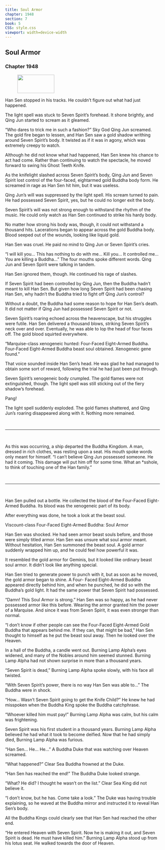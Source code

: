```yaml
---
title: Soul Armor
chapter: 1948
section: 7
book: 5
CSS: style.css
viewport: width=device-width
---
```


## Soul Armor

### Chapter 1948

<figure>
	<img src="../Images/gem.gif" alt="" id="gem" width="120" height="60" />
</figure>

Han Sen stopped in his tracks. He couldn’t figure out what had just happened.

The light spell was stuck to Seven Spirit’s forehead. It shone brightly, and Qing Jun started to scream as it gleamed.

“Who dares to trick me in such a fashion?” Sky God Qing Jun screamed. The gold fire began to lessen, and Han Sen saw a gold shadow writhing around Seven Spirit’s body. It twisted as if it was in agony, which was extremely creepy to watch.

Although he did not know what had happened, Han Sen knew his chance to act had come. Rather than continuing to watch the spectacle, he moved forward to swing his Ghost Teeth Knife.

As the knifelight slashed across Seven Spirit’s body, Qing Jun and Seven Spirit lost control of the four-faced, eightarmed gold Buddha body form. He screamed in rage as Han Sen hit him, but it was useless.

Qing Jun’s will was suppressed by the light spell. His scream turned to pain. He had possessed Seven Spirit, yes, but he could no longer exit the body.

Seven Spirit’s will was not strong enough to withstand the rhythm of the music. He could only watch as Han Sen continued to strike his hardy body.

No matter how strong his body was, though, it could not withstand a thousand hits. Lacerations began to appear across the gold Buddha body. Blood seeped out of the wounds, looking like liquid gold.

Han Sen was cruel. He paid no mind to Qing Jun or Seven Spirit’s cries.

“I will kill you… This has nothing to do with me… Kill you… It controlled me… You are killing a Buddha…” The four mouths spoke different words. Qing Jun and Seven Spirit were talking in tandem.

Han Sen ignored them, though. He continued his rage of slashes.

If Seven Spirit had been controlled by Qing Jun, then the Buddha hadn’t meant to kill Han Sen. But given how long Seven Spirit had been chasing Han Sen, why hadn’t the Buddha tried to fight off Qing Jun’s control?

Without a doubt, the Buddha had some reason to hope for Han Sen’s death. It did not matter if Qing Jun had possessed Seven Spirit or not.

Seven Spirit’s roaring echoed across the heavenscape, but his struggles were futile. Han Sen delivered a thousand blows, striking Seven Spirit’s neck over and over. Eventually, he was able to lop the head of four faces off. The gold blood squirted everywhere.

“Marquise-class xenogeneic hunted: Four-Faced Eight-Armed Buddha. Four-Faced Eight-Armed Buddha beast soul obtained. Xenogeneic gene found.”

That voice sounded inside Han Sen’s head. He was glad he had managed to obtain some sort of reward, following the trial he had just been put through.

Seven Spirit’s xenogeneic body crumpled. The gold flames were not extinguished, though. The light spell was still sticking out of the fiery shadow’s forehead.

Pang!

The light spell suddenly exploded. The gold flames shattered, and Qing Jun’s roaring disappeared along with it. Nothing more remained.

<br>

*****

<br>

As this was occurring, a ship departed the Buddha Kingdom. A man, dressed in rich clothes, was resting upon a seat. His mouth spoke words only meant for himself. “I can’t believe Qing Jun possessed someone. He had it coming. This damage will put him off for some time. What an *sshole, to think of touching one of the Han family.”

<br>

*****

<br>

Han Sen pulled out a bottle. He collected the blood of the Four-Faced Eight-Armed Buddha. Its blood was the xenogeneic part of its body.

After everything was done, he took a look at the beast soul.

Viscount-class Four-Faced Eight-Armed Buddha: Soul Armor

Han Sen was shocked. He had seen armor beast souls before, and those were simply titled armor. Han Sen was unsure what soul armor meant. Without hesitation, Han Sen summoned the beast soul. A gold armor suddenly wrapped him up, and he could feel how powerful it was.

It resembled the gold armor for Geminis, but it looked like ordinary beast soul armor. It didn’t look like anything special.

Han Sen tried to generate power to punch with it, but as soon as he moved, the gold armor began to shine. A Four- Faced Eight-Armed Buddha appeared directly behind him, and when he punched, he did so with the Buddha’s gold light. It had the same power that Seven Spirit had possessed.

“Damn! This Soul Armor is strong.” Han Sen was so happy, as he had never possessed armor like this before. Wearing the armor granted him the power of a Marquise. And since it was from Seven Spirit, it was even stronger than normal.

“I don’t know if other people can see the Four-Faced Eight-Armed Gold Buddha that appears behind me. If they can, that might be bad,” Han Sen thought to himself as he put the beast soul away. Then he looked over the Heaven.

In a hall of the Buddha, a candle went out. Burning Lamp Alpha’s eyes widened, and many of the Nobles around him seemed stunned. Burning Lamp Alpha had not shown surprise in more than a thousand years.

“Seven Spirit is dead,” Burning Lamp Alpha spoke slowly, with his face all twisted.

“With Seven Spirit’s power, there is no way Han Sen was able to…” The Buddha were in shock.

“How… Wasn’t Seven Spirit going to get the Knife Child?” He knew he had misspoken when the Buddha King spoke the Buddha catchphrase.

“Whoever killed him must pay!” Burning Lamp Alpha was calm, but his calm was frightening.

Seven Spirit was his first student in a thousand years. Burning Lamp Alpha believed he had what it took to become deified. Now that he had simply died, Burning Lamp Alpha was furious.

“Han Sen… He… He…” A Buddha Duke that was watching over Heaven screamed.

“What happened?” Clear Sea Buddha frowned at the Duke.

“Han Sen has reached the end!” The Buddha Duke looked strange.

“What? He did? I thought he wasn’t on the list.” Clear Sea King did not believe it.

“I don’t know, but he has. Come take a look.” The Duke was having trouble explaining, so he waved at the Buddha mirror and instructed it to reveal Han Sen’s body.

All the Buddha Kings could clearly see that Han Sen had reached the other end.

“He entered Heaven with Seven Spirit. Now he is making it out, and Seven Spirit is dead. He must have killed him.” Burning Lamp Alpha stood up from his lotus seat. He walked towards the door of Heaven.